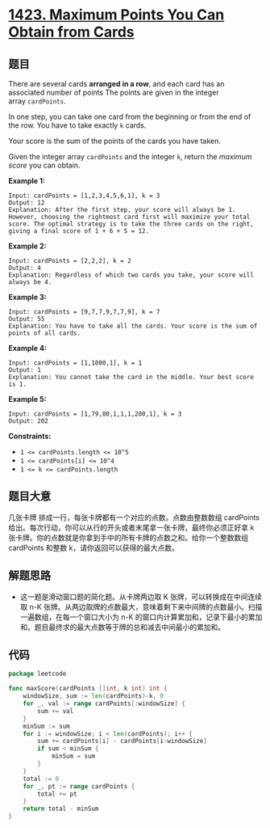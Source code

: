 # [1423. Maximum Points You Can Obtain from Cards](https://leetcode.com/problems/maximum-points-you-can-obtain-from-cards/)


## 题目

There are several cards **arranged in a row**, and each card has an associated number of points The points are given in the integer array `cardPoints`.

In one step, you can take one card from the beginning or from the end of the row. You have to take exactly `k` cards.

Your score is the sum of the points of the cards you have taken.

Given the integer array `cardPoints` and the integer `k`, return the *maximum score* you can obtain.

**Example 1:**

```
Input: cardPoints = [1,2,3,4,5,6,1], k = 3
Output: 12
Explanation: After the first step, your score will always be 1. However, choosing the rightmost card first will maximize your total score. The optimal strategy is to take the three cards on the right, giving a final score of 1 + 6 + 5 = 12.
```

**Example 2:**

```
Input: cardPoints = [2,2,2], k = 2
Output: 4
Explanation: Regardless of which two cards you take, your score will always be 4.
```

**Example 3:**

```
Input: cardPoints = [9,7,7,9,7,7,9], k = 7
Output: 55
Explanation: You have to take all the cards. Your score is the sum of points of all cards.
```

**Example 4:**

```
Input: cardPoints = [1,1000,1], k = 1
Output: 1
Explanation: You cannot take the card in the middle. Your best score is 1. 
```

**Example 5:**

```
Input: cardPoints = [1,79,80,1,1,1,200,1], k = 3
Output: 202
```

**Constraints:**

- `1 <= cardPoints.length <= 10^5`
- `1 <= cardPoints[i] <= 10^4`
- `1 <= k <= cardPoints.length`

## 题目大意

几张卡牌 排成一行，每张卡牌都有一个对应的点数。点数由整数数组 cardPoints 给出。每次行动，你可以从行的开头或者末尾拿一张卡牌，最终你必须正好拿 k 张卡牌。你的点数就是你拿到手中的所有卡牌的点数之和。给你一个整数数组 cardPoints 和整数 k，请你返回可以获得的最大点数。

## 解题思路

- 这一题是滑动窗口题的简化题。从卡牌两边取 K 张牌，可以转换成在中间连续取 n-K 张牌。从两边取牌的点数最大，意味着剩下来中间牌的点数最小。扫描一遍数组，在每一个窗口大小为 n-K 的窗口内计算累加和，记录下最小的累加和。题目最终求的最大点数等于牌的总和减去中间最小的累加和。

## 代码

```go
package leetcode

func maxScore(cardPoints []int, k int) int {
    windowSize, sum := len(cardPoints)-k, 0
    for _, val := range cardPoints[:windowSize] {
        sum += val
    }
    minSum := sum
    for i := windowSize; i < len(cardPoints); i++ {
        sum += cardPoints[i] - cardPoints[i-windowSize]
        if sum < minSum {
            minSum = sum
        }
    }
    total := 0
    for _, pt := range cardPoints {
        total += pt
    }
    return total - minSum
}
```